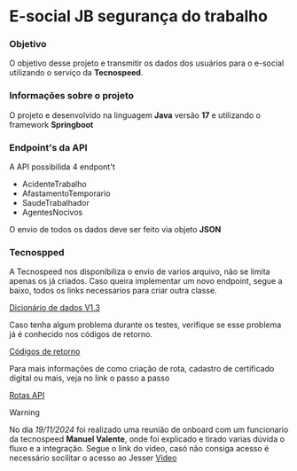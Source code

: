 <h1>E-social JB segurança do trabalho</h1>

<h3>Objetivo</h3>

O objetivo desse projeto e transmitir os dados dos usuários para o e-social utilizando o serviço da **Tecnospeed**. 

<h3>Informações sobre o projeto</h3>

O projeto e desenvolvido na linguagem **Java** versão **17** e utilizando o framework **Springboot**

<h3>Endpoint's da API</h3>

A API possibilida 4 endpont't 

<ul>
  <li>
    AcidenteTrabalho
  </li>
  <li>
    AfastamentoTemporario
  </li>
  <li>
    SaudeTrabalhador
  </li>
    <li>
   AgentesNocivos
  </li>
</ul>

O envio de todos os dados deve ser feito via objeto **JSON**

<h3>Tecnospped</h3>

A Tecnospeed nos disponibiliza o envio de varios arquivo, não se limita apenas os já criados. Caso queira implementar um novo endpoint, segue a baixo, todos os links necessarios para criar outra classe. 

[Dicionário de dados V1.3](https://atendimento.tecnospeed.com.br/hc/pt-br/sections/26818371670807-Dicion%C3%A1rio-de-dados-S-1-3-eSocial) 

Caso tenha algum problema durante os testes, verifique se esse problema já é conhecido nos códigos de retorno.

[Códigos de retorno](https://atendimento.tecnospeed.com.br/hc/pt-br/articles/4406537286807-C%C3%B3digos-de-retorno-valida%C3%A7%C3%B5es-eSocial)

Para mais informações de como criação de rota, cadastro de certificado digital ou mais, veja no link o passo a passo 

[Rotas API](https://atendimento.tecnospeed.com.br/hc/pt-br/articles/4435623955735-Rotas-da-API-eSocial)



> [!WARNING]  
> No dia _19/11/2024_ foi realizado uma reunião de onboard com um funcionario da tecnospeed **Manuel Valente**, onde foi explicado e tirado varias dúvida o fluxo e a integração.
> Segue o link do video, casó não consiga acesso é necessário socilitar o acesso ao Jesser [Video](https://drive.google.com/file/d/1at0PIM5ku_EJueDwPeCdvBKoFLgf_e7J/view?ts=673f41a0) 
